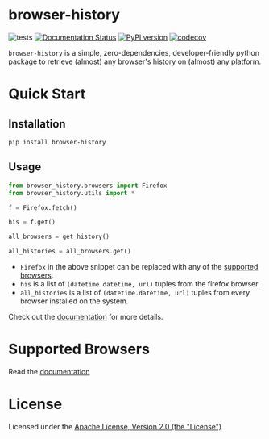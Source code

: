 # browser-history

![tests](https://github.com/pesos/browser-history/workflows/tests/badge.svg)
[![Documentation Status](https://readthedocs.org/projects/browser-history/badge/?version=latest)](https://browser-history.readthedocs.io/en/latest/?badge=latest)
[![PyPI version](https://badge.fury.io/py/browser-history.svg)](https://badge.fury.io/py/browser-history)
[![codecov](https://codecov.io/gh/pesos/browser-history/branch/master/graph/badge.svg)](https://codecov.io/gh/pesos/browser-history)

``browser-history`` is a simple, zero-dependencies, developer-friendly python
package to retrieve (almost) any browser's history on (almost) any platform.

# Quick Start

## Installation

`pip install browser-history`

## Usage

```python
from browser_history.browsers import Firefox
from browser_history.utils import *

f = Firefox.fetch()

his = f.get()

all_browsers = get_history()

all_histories = all_browsers.get()
```

 - `Firefox` in the above snippet can be replaced with any of the [supported browsers](https://browser-history.readthedocs.io/en/latest/browsers.html).
 - `his` is a list of `(datetime.datetime, url)` tuples from the firefox browser.
 - ``all_histories`` is a list of ``(datetime.datetime, url)`` tuples from every browser installed on the system.

Check out the [documentation](https://browser-history.readthedocs.io/en/latest/) for more details.

# Supported Browsers

Read the [documentation](https://browser-history.readthedocs.io/en/latest/browsers.html)

# License

Licensed under the [Apache License, Version 2.0 (the "License")](LICENSE)
